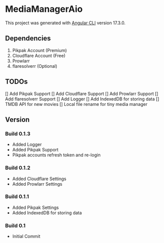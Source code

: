 # MediaManagerAio

This project was generated with [Angular CLI](https://github.com/angular/angular-cli) version 17.3.0.

## Dependencies

1. Pikpak Account (Premium)
2. Cloudflare Account (Free)
3. Prowlarr
4. flaresolverr (Optional) 


## TODOs
[] Add Pikpak Support
[] Add Cloudflare Support
[] Add Prowlarr Support
[] Add flaresolverr Support
[] Add Logger
[] Add IndexedDB for storing data
[] TMDB API for new movies
[] Local file rename for tiny media manager

## Version
### Build 0.1.3
- Added Logger
- Added Pikpak Support
- Pikpak accounts refresh token and re-login

### Build 0.1.2
- Added Cloudflare Settings
- Added Prowlarr Settings

### Build 0.1.1
- Added Pikpak Settings
- Added IndexedDB for storing data

### Build 0.1
- Initial Commit
